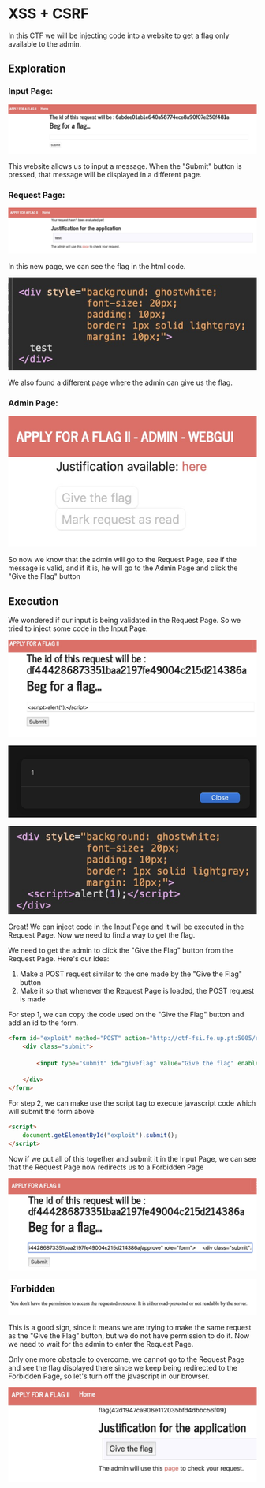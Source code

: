 # XSS + CSRF

In this CTF we will be injecting code into a website to get a flag only available to the admin.

## Exploration

### Input Page:

![img](images/website_input.png)

This website allows us to input a message. When the "Submit" button is pressed, that message will be displayed in a different page.

### Request Page:

![img](images/website_show_test.png)

In this new page, we can see the flag in the html code.

![img](images/website_source_test.png)

We also found a different page where the admin can give us the flag.

### Admin Page:

![img](images/website_admin.png)

So now we know that the admin will go to the Request Page, see if the message is valid, and if it is, he will go to the Admin Page and click the "Give the Flag" button

## Execution

We wondered if our input is being validated in the Request Page. So we tried to inject some code in the Input Page.

![img](images/website_alert_input.png)

![img](images/website_alert.png)

![img](images/website_alert_source.png)

Great! We can inject code in the Input Page and it will be executed in the Request Page. Now we need to find a way to get the flag.

We need to get the admin to click the "Give the Flag" button from the Request Page. Here's our idea:

1. Make a POST request similar to the one made by the "Give the Flag" button
2. Make it so that whenever the Request Page is loaded, the POST request is made

For step 1, we can copy the code used on the "Give the Flag" button and add an id to the form.

```html
<form id="exploit" method="POST" action="http://ctf-fsi.fe.up.pt:5005/request/1b735e8c7a1c8a6aae9315e8f9f18d259aaff761/approve" role="form">
    <div class="submit">
        
        <input type="submit" id="giveflag" value="Give the flag" enabled>
        
    </div>
</form>
```

For step 2, we can make use the script tag to execute javascript code which will submit the form above

```html
<script>
    document.getElementById("exploit").submit();
</script>
```

Now if we put all of this together and submit it in the Input Page, we can see that the Request Page now redirects us to a Forbidden Page

![img](images/website_exploit_input.png)

![img](images/website_forbidden.png)

This is a good sign, since it means we are trying to make the same request as the "Give the Flag" button, but we do not have permission to do it. Now we need to wait for the admin to enter the Request Page.

Only one more obstacle to overcome, we cannot go to the Request Page and see the flag displayed there since we keep being redirected to the Forbidden Page, so let's turn off the javascript in our browser.

![img](images/website_flag.png)
